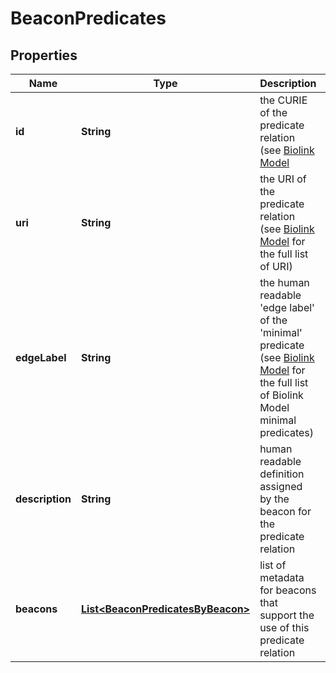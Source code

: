 
# BeaconPredicates

## Properties
Name | Type | Description | Notes
------------ | ------------- | ------------- | -------------
**id** | **String** | the CURIE of the predicate relation (see [Biolink Model](https://biolink.github.io/biolink-model) |  [optional]
**uri** | **String** | the URI of the predicate relation (see [Biolink Model](https://biolink.github.io/biolink-model) for the full list of URI) |  [optional]
**edgeLabel** | **String** | the human readable &#39;edge label&#39; of the &#39;minimal&#39; predicate (see [Biolink Model](https://biolink.github.io/biolink-model) for the full list of Biolink Model minimal predicates) |  [optional]
**description** | **String** | human readable definition assigned by the beacon for the predicate relation  |  [optional]
**beacons** | [**List&lt;BeaconPredicatesByBeacon&gt;**](BeaconPredicatesByBeacon.md) | list of metadata for beacons that support the use of this predicate relation  |  [optional]



